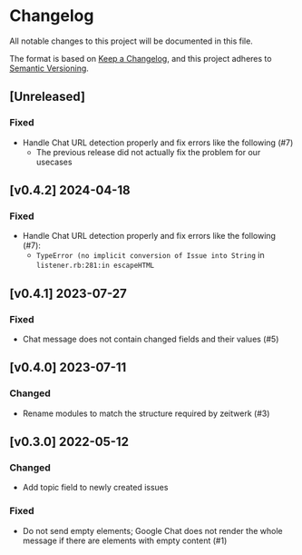 # Changelog

All notable changes to this project will be documented in this file.

The format is based on [Keep a Changelog](https://keepachangelog.com/en/1.0.0/),
and this project adheres to [Semantic Versioning](https://semver.org/spec/v2.0.0.html).

## [Unreleased]
### Fixed
- Handle Chat URL detection properly and fix errors like the following (#7)
  - The previous release did not actually fix the problem for our usecases

## [v0.4.2] 2024-04-18
### Fixed
- Handle Chat URL detection properly and fix errors like the following (#7):
  - `TypeError (no implicit conversion of Issue into String` in `listener.rb:281:in escapeHTML`

## [v0.4.1] 2023-07-27
### Fixed
- Chat message does not contain changed fields and their values (#5)

## [v0.4.0] 2023-07-11
### Changed
- Rename modules to match the structure required by zeitwerk (#3)

## [v0.3.0] 2022-05-12
### Changed
- Add topic field to newly created issues
### Fixed
- Do not send empty elements; Google Chat does not render the whole message if there are elements with empty content (#1)